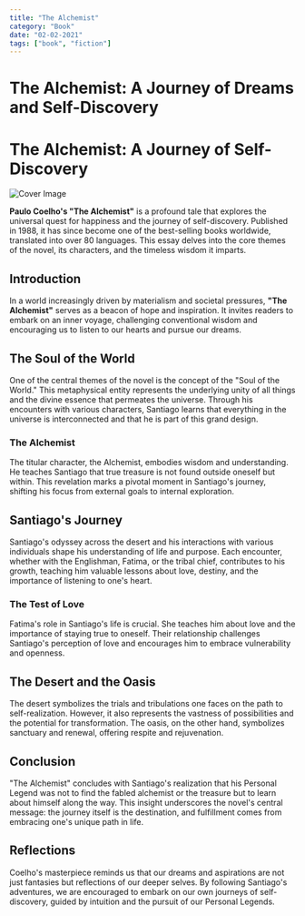```yaml
---
title: "The Alchemist"
category: "Book"
date: "02-02-2021"
tags: ["book", "fiction"]
---
```

# The Alchemist: A Journey of Dreams and Self-Discovery
# The Alchemist: A Journey of Self-Discovery

![Cover Image](https://upload.wikimedia.org/wikipedia/commons/c/c4/TheAlchemist.jpg)

**Paulo Coelho's "The Alchemist"** is a profound tale that explores the universal quest for happiness and the journey of self-discovery. Published in 1988, it has since become one of the best-selling books worldwide, translated into over 80 languages. This essay delves into the core themes of the novel, its characters, and the timeless wisdom it imparts.

## Introduction

In a world increasingly driven by materialism and societal pressures, **"The Alchemist"** serves as a beacon of hope and inspiration. It invites readers to embark on an inner voyage, challenging conventional wisdom and encouraging us to listen to our hearts and pursue our dreams.

## The Soul of the World

One of the central themes of the novel is the concept of the "Soul of the World." This metaphysical entity represents the underlying unity of all things and the divine essence that permeates the universe. Through his encounters with various characters, Santiago learns that everything in the universe is interconnected and that he is part of this grand design.

### The Alchemist

The titular character, the Alchemist, embodies wisdom and understanding. He teaches Santiago that true treasure is not found outside oneself but within. This revelation marks a pivotal moment in Santiago's journey, shifting his focus from external goals to internal exploration.

## Santiago's Journey

Santiago's odyssey across the desert and his interactions with various individuals shape his understanding of life and purpose. Each encounter, whether with the Englishman, Fatima, or the tribal chief, contributes to his growth, teaching him valuable lessons about love, destiny, and the importance of listening to one's heart.

### The Test of Love

Fatima's role in Santiago's life is crucial. She teaches him about love and the importance of staying true to oneself. Their relationship challenges Santiago's perception of love and encourages him to embrace vulnerability and openness.

## The Desert and the Oasis

The desert symbolizes the trials and tribulations one faces on the path to self-realization. However, it also represents the vastness of possibilities and the potential for transformation. The oasis, on the other hand, symbolizes sanctuary and renewal, offering respite and rejuvenation.

## Conclusion

"The Alchemist" concludes with Santiago's realization that his Personal Legend was not to find the fabled alchemist or the treasure but to learn about himself along the way. This insight underscores the novel's central message: the journey itself is the destination, and fulfillment comes from embracing one's unique path in life.

## Reflections

Coelho's masterpiece reminds us that our dreams and aspirations are not just fantasies but reflections of our deeper selves. By following Santiago's adventures, we are encouraged to embark on our own journeys of self-discovery, guided by intuition and the pursuit of our Personal Legends.

